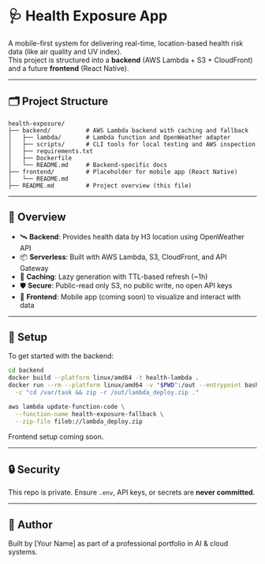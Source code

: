 
# 🩺 Health Exposure App

A mobile-first system for delivering real-time, location-based health risk data (like air quality and UV index).  
This project is structured into a **backend** (AWS Lambda + S3 + CloudFront) and a future **frontend** (React Native).

---

## 🗂 Project Structure

```
health-exposure/
├── backend/          # AWS Lambda backend with caching and fallback
│   ├── lambda/       # Lambda function and OpenWeather adapter
│   ├── scripts/      # CLI tools for local testing and AWS inspection
│   ├── requirements.txt
│   ├── Dockerfile
│   └── README.md     # Backend-specific docs
├── frontend/         # Placeholder for mobile app (React Native)
│   └── README.md
├── README.md         # Project overview (this file)
```

---

## 🎯 Overview

- 🛰 **Backend**: Provides health data by H3 location using OpenWeather API
- 📦 **Serverless**: Built with AWS Lambda, S3, CloudFront, and API Gateway
- 🔁 **Caching**: Lazy generation with TTL-based refresh (~1h)
- 🛡 **Secure**: Public-read only S3, no public write, no open API keys
- 📱 **Frontend**: Mobile app (coming soon) to visualize and interact with data

---

## 🚀 Setup

To get started with the backend:

```bash
cd backend
docker build --platform linux/amd64 -t health-lambda .
docker run --rm --platform linux/amd64 -v "$PWD":/out --entrypoint bash health-lambda \
  -c "cd /var/task && zip -r /out/lambda_deploy.zip ."

aws lambda update-function-code \
  --function-name health-exposure-fallback \
  --zip-file fileb://lambda_deploy.zip
```

Frontend setup coming soon.

---

## 🔒 Security

This repo is private. Ensure `.env`, API keys, or secrets are **never committed**.

---

## 👤 Author

Built by [Your Name] as part of a professional portfolio in AI & cloud systems.
